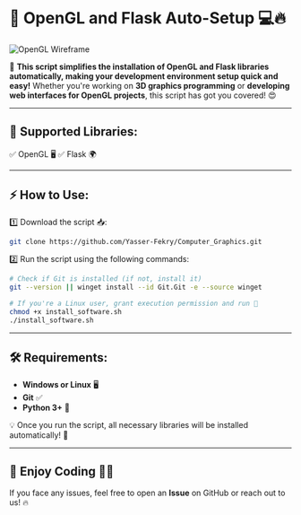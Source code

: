 # 🚀 OpenGL and Flask Auto-Setup 💻🔥

![OpenGL Wireframe](https://opengl.bassi.li/devlog/lesson-1-wireframe.png)

🎯 **This script simplifies the installation of OpenGL and Flask libraries automatically, making your development environment setup quick and easy!** Whether you're working on **3D graphics programming** or **developing web interfaces for OpenGL projects**, this script has got you covered! 😍

---

## 📌 Supported Libraries:

✅ OpenGL 🖥️
✅ Flask 🌍

---

## ⚡ How to Use:

1️⃣ Download the script 📥:

```bash
git clone https://github.com/Yasser-Fekry/Computer_Graphics.git
```

2️⃣ Run the script using the following commands:

```bash
# Check if Git is installed (if not, install it)
git --version || winget install --id Git.Git -e --source winget

# If you're a Linux user, grant execution permission and run 🚀
chmod +x install_software.sh
./install_software.sh
```

---

## 🛠️ Requirements:

- **Windows or Linux** 🖥️
- **Git** ✅
- **Python 3+** 🐍

💡 Once you run the script, all necessary libraries will be installed automatically! 💯

---

## 📢 Enjoy Coding 🚀🎨

If you face any issues, feel free to open an **Issue** on GitHub or reach out to us! 🔥
